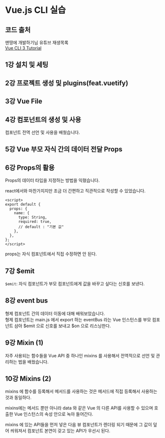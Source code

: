 # Vue.js CLI 실습

## 코드 출처

맨땅에 개발하기님 유튜브 재생목록  
[Vue CLI 3 Tutorial](https://www.youtube.com/watch?v=G6rhxMuqnhU&list=PLZzSdj89sCN0sLqrTKf2m7lXe_93C19UG&index=1)

## 1강 설치 및 세팅

## 2강 프로젝트 생성 및 plugins(feat.vuetify)

## 3강 Vue File

## 4강 컴포넌트의 생성 및 사용

컴포넌트 전역 선언 및 사용을 배웠습니다.

## 5강 Vue 부모 자식 간의 데이터 전달 Props

## 6강 Props의 활용

Props의 데이터 타입을 지정하는 방법을 익혔습니다.

react에서와 마찬가지지만 조금 더 간편하고 직관적으로 작성할 수 있었습니다.

```vue
<script>
export default {
  props: {
    name: {
      type: String,
      required: true,
      // default : "기본 값"
    },
  },
};
</script>
```

props는 자식 컴포넌트에서 직접 수정하면 안 된다.

## 7강 \$emit

`$emit`: 자식 컴포넌트가 부모 컴포넌트에게 값을 바꾸고 싶다는 신호를 보낸다.

## 8강 event bus

형제 컴포넌트 간의 데이터 이동에 대해 배워보았습니다.  
형제 컴포넌트는 main.js 에서 export 하는 eventBus 라는 Vue 인스턴스를 부모 컴포넌트 삼아 $emit 으로 신호를 보내고 $on 으로 리스닝한다.

## 9강 Mixin (1)

자주 사용되는 함수들을 Vue API 중 하나인 mixins 를 사용해서 전역적으로 선언 및 관리하는 법을 배웠습니다.

## 10강 Mixins (2)

mixins 에 함수를 등록해서 메서드를 사용하는 것은 메서드에 직접 등록해서 사용하는 것과 동일하다.

mixins에는 메서드 뿐만 아니라 data 와 같은 Vue 의 다른 API를 사용할 수 있으며 호출한 Vue 인스턴스의 속성 안으로 녹아 들어간다.

mixins 에 있는 API들을 먼저 넣은 다음 뷰 컴포넌트가 렌더링 되기 때문에 그 값이 덮어 씌워져서 컴포넌트 본연이 갖고 있는 API가 우선시 된다.
